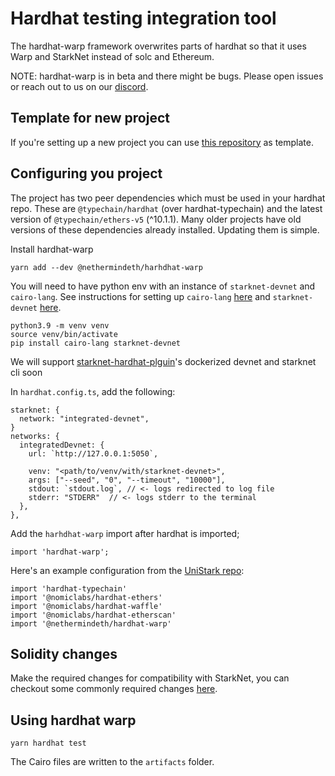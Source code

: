 # Hardhat testing integration tool

The hardhat-warp framework overwrites parts of hardhat so that it uses Warp
and StarkNet instead of solc and Ethereum.

NOTE: hardhat-warp is in beta and there might be bugs. Please open issues or reach out to
us on our [discord](https://discord.gg/cPqaZXev7P).

## Template for new project

If you're setting up a new project you can use [this repository](https://github.com/swapnilraj/hardhat-warp-template) as template.

## Configuring you project

The project has two peer dependencies which must be used in your hardhat repo.
These are `@typechain/hardhat` (over hardhat-typechain) and the latest version
of `@typechain/ethers-v5` (^10.1.1). Many older projects have old versions of
these dependencies already installed. Updating them is simple.

Install hardhat-warp

```
yarn add --dev @nethermindeth/harhdhat-warp
```

You will need to have python env with an instance of `starknet-devnet` and
`cairo-lang`. See instructions for setting up `cairo-lang`
[here](https://cairo-lang.org/docs/quickstart.html) and `starknet-devnet`
[here](https://shard-labs.github.io/starknet-devnet/docs/intro).

```
python3.9 -m venv venv
source venv/bin/activate
pip install cairo-lang starknet-devnet
```

We will support
[starknet-hardhat-plguin](https://github.com/Shard-Labs/starknet-hardhat-plugin)'s
dockerized devnet and starknet cli soon

In `hardhat.config.ts`, add the following:

```
starknet: {
  network: "integrated-devnet",
}
networks: {
  integratedDevnet: {
    url: `http://127.0.0.1:5050`,

    venv: "<path/to/venv/with/starknet-devnet>",
    args: ["--seed", "0", "--timeout", "10000"],
    stdout: `stdout.log`, // <- logs redirected to log file
    stderr: "STDERR"  // <- logs stderr to the terminal
  },
},
```

Add the `harhdhat-warp` import after hardhat is imported;

```
import 'hardhat-warp';
```

Here's an example configuration from the [UniStark repo](https://github.com/NethermindEth/UniStark/blob/main/hardhat.config.ts#L1):

```
import 'hardhat-typechain'
import '@nomiclabs/hardhat-ethers'
import '@nomiclabs/hardhat-waffle'
import '@nomiclabs/hardhat-etherscan'
import '@nethermindeth/hardhat-warp'
```

## Solidity changes

Make the required changes for compatibility with StarkNet, you can checkout
some commonly required changes
[here](https://nethermindeth.github.io/warp/docs/get_around_unsupported_features).

## Using hardhat warp

```
yarn hardhat test
```

The Cairo files are written to the `artifacts` folder.

